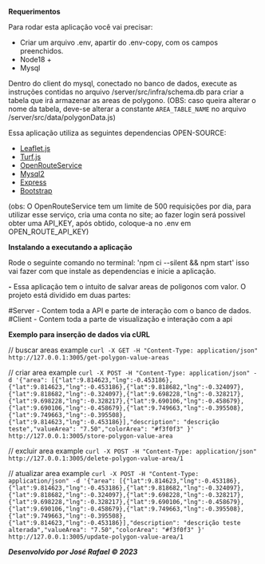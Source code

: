 **Requerimentos** 

Para rodar esta aplicação você vai precisar:
* Criar um arquivo .env, apartir do .env-copy, com os campos preenchidos.
* Node18 +
* Mysql 

Dentro do client do mysql, conectado no banco de dados, 
execute as instruções contidas no arquivo /server/src/infra/schema.db 
para criar a tabela que irá armazenar as areas de polygono.
(OBS: caso queira alterar o nome da tabela, deve-se alterar a constante `AREA_TABLE_NAME`
      no arquivo /server/src/data/polygonData.js)


Essa aplicação utiliza as seguintes dependencias OPEN-SOURCE:

* [Leaflet.js](https://leafletjs.com/)
* [Turf.js](https://turfjs.org/)
* [OpenRouteService](https://openrouteservice.org/)
* [Mysql2](https://www.npmjs.com/package/mysql2)
* [Express](https://www.npmjs.com/package/express)
* [Bootstrap](https://getbootstrap.com/)


(obs: O OpenRouteService tem um limite de 500 requisições por dia, para utilizar esse serviço, cria uma conta no site; ao fazer login será possivel obter uma API_KEY, após obtido, coloque-a no .env em OPEN_ROUTE_API_KEY)

**Instalando a executando a aplicação**

Rode o seguinte comando no terminal:
'npm ci --silent && npm start'
isso vai fazer com que instale as dependencias e inicie a aplicação.

**-**
Essa aplicação tem o intuito de salvar areas de poligonos com valor.
O projeto está dividido em duas partes: 

#Server - Contem toda a API e parte de interação com o banco de dados.
#Client - Contem toda a parte de visualização e interação com a api

**Exemplo para inserção de dados via cURL**

// buscar areas example
    ```curl -X GET -H "Content-Type: application/json"  http://127.0.0.1:3005/get-polygon-value-areas```

// criar area example 
    ```curl -X POST -H "Content-Type: application/json" -d '{"area": [{"lat":9.814623,"lng":-0.453186},{"lat":9.814623,"lng":-0.453186},{"lat":9.818682,"lng":-0.324097},{"lat":9.818682,"lng":-0.324097},{"lat":9.698228,"lng":-0.328217},{"lat":9.698228,"lng":-0.328217},{"lat":9.690106,"lng":-0.458679},{"lat":9.690106,"lng":-0.458679},{"lat":9.749663,"lng":-0.395508},{"lat":9.749663,"lng":-0.395508},{"lat":9.814623,"lng":-0.453186}],"description": "descrição teste","valueArea": "7.50","colorArea": "#f3f0f3" }' http://127.0.0.1:3005/store-polygon-value-area```

// excluir area example
    ```curl -X POST -H "Content-Type: application/json" http://127.0.0.1:3005/delete-polygon-value-area/1```

// atualizar area example
    ```curl -X POST -H "Content-Type: application/json" -d '{"area": [{"lat":9.814623,"lng":-0.453186},{"lat":9.814623,"lng":-0.453186},{"lat":9.818682,"lng":-0.324097},{"lat":9.818682,"lng":-0.324097},{"lat":9.698228,"lng":-0.328217},{"lat":9.698228,"lng":-0.328217},{"lat":9.690106,"lng":-0.458679},{"lat":9.690106,"lng":-0.458679},{"lat":9.749663,"lng":-0.395508},{"lat":9.749663,"lng":-0.395508},{"lat":9.814623,"lng":-0.453186}],"description": "descrição teste alterada","valueArea": "7.50","colorArea": "#f3f0f3" }' http://127.0.0.1:3005/update-polygon-value-area/1```



__*Desenvolvido por José Rafael © 2023*__